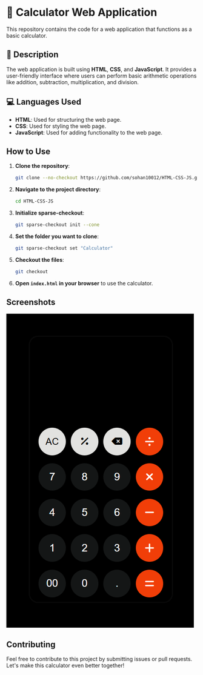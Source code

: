 # 🧮 **Calculator Web Application**

This repository contains the code for a web application that functions as a basic calculator.

## 📝 **Description**

The web application is built using **HTML**, **CSS**, and **JavaScript**. It provides a user-friendly interface where users can perform basic arithmetic operations like addition, subtraction, multiplication, and division.

## 💻 **Languages Used**

- **HTML**: Used for structuring the web page.
- **CSS**: Used for styling the web page.
- **JavaScript**: Used for adding functionality to the web page.

## How to Use

1. **Clone the repository**:
    ```bash
    git clone --no-checkout https://github.com/sohan10012/HTML-CSS-JS.git
    ```
2. **Navigate to the project directory**:
    ```bash
    cd HTML-CSS-JS
    ```
3. **Initialize sparse-checkout**:
    ```bash
    git sparse-checkout init --cone
    ```
4. **Set the folder you want to clone**:
    ```bash
    git sparse-checkout set "Calculator"
    ```
5. **Checkout the files**:
    ```bash
    git checkout
    ```
6. **Open `index.html` in your browser** to use the calculator.

## Screenshots

![Project Screenshot](img.jpg.png)

## Contributing

Feel free to contribute to this project by submitting issues or pull requests. Let's make this calculator even better together!
